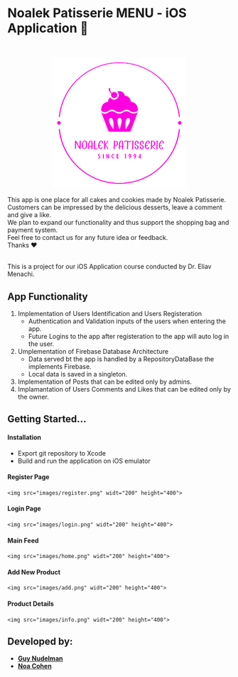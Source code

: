 # Noalek Patisserie MENU - iOS Application 🍰

<br />
<p align="center">
    <a href="https://github.com/Guy-Nudelman/Noalek-Patisserie-iOS">
      <img src="images/logo.svg" alt="Logo" width="300" heigt="300">
  </a>
 </p>

This app is one place for all cakes and cookies made by Noalek Patisserie.</br>
Customers can be impressed by the delicious desserts, leave a comment and give a like.</br>
We plan to expand our functionality and thus support the shopping bag and payment system.</br>
Feel free to contact us for any future idea or feedback.</br>
Thanks ❤</br></br>

This is a project for our iOS Application course conducted by Dr. Eliav Menachi.</br>

## App Functionality

1. Implementation of Users Identification and Users Registeration
	- Authentication and Validation inputs of the users when entering the app.
	- Future Logins to the app after registeration to the app will auto log in the user.
2. Umplementation of Firebase Database Architecture
	- Data served bt the app is handled by a RepositoryDataBase the implements Firebase.
	- Local data is saved in a singleton.
3. Implementation of Posts that can be edited only by admins.
4. Implamantation of Users Comments and Likes that can be edited only by the owner.


## Getting Started...

#### Installation
- Export git repository to Xcode
- Build and run the application on iOS emulator

#### Register Page 
	<img src="images/register.png" widt="200" height="400">
#### Login Page
	<img src="images/login.png" widt="200" height="400">
#### Main Feed
	<img src="images/home.png" widt="200" height="400">
#### Add New Product
	<img src="images/add.png" widt="200" height="400">
#### Product Details
	<img src="images/info.png" widt="200" height="400">
	
## Developed by:
* [**Guy Nudelman**](https://www.linkedin.com/in/guynudelman/)
* [**Noa Cohen**](https://www.linkedin.com/in/noalecohen1/)
